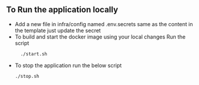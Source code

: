 <!--
SPDX-FileCopyrightText: 2024 PNED G.I.E.

SPDX-License-Identifier: CC-BY-4.0
-->
## To Run the application locally 

* Add a new file in infra/config named .env.secrets same as the content in the template just update the secret
* To build and start the docker image using your local changes Run the script
    ```bash
      ./start.sh

* To stop the application run the below script
  ```bash
  ./stop.sh